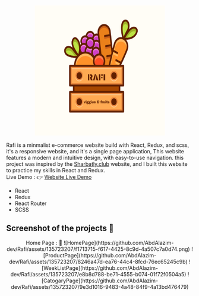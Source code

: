 <div style="text-align: center;">
  <img src="/src/images/logo-images/FullLogo.png" alt="Rafi Logo"  width="350px" height="350px"/>
</div>
<p>
Rafi is a minmalist e-commerce website build with React, Redux, and scss, it's a responsive website, and it's a single page application, This website features a modern and intuitive design, with easy-to-use navigation.
this project was inspired by the <a href="https://www.sharbatly.club/">Sharbatly.club</a>  website, and I built this website to practice my skills in React and Redux.
<br/>
Live Demo : &#128073; <a href="">Website Live Demo</a>
</p>
<ul>
<li>React</li>
<li>Redux</li>
<li>React Router</li>
<li>SCSS</li>
</ul>
<h2>Screenshot of the projects 📸</h2>
<div style="text-align: center;">
Home Page : 🏡
![HomePage](https://github.com/AbdAlazim-dev/Rafi/assets/135723207/f1713715-f617-4425-8c9d-4a507c7a0d74.png)
![ProductPage](https://github.com/AbdAlazim-dev/Rafi/assets/135723207/8246a47d-ea76-44c4-8fcd-76ec65245c9b)
![WeekListPage](https://github.com/AbdAlazim-dev/Rafi/assets/135723207/e8b8d788-be71-4555-b074-01f72f0504a5)
![CatogaryPage](https://github.com/AbdAlazim-dev/Rafi/assets/135723207/9e3d1016-9483-4a48-84f9-4a13bd476479)
</div>
